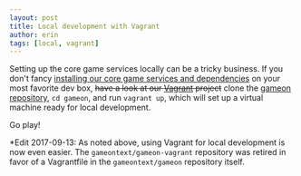 ```yaml
---
layout: post
title: Local development with Vagrant
author: erin
tags: [local, vagrant]
---
```


Setting up the core game services locally can be a tricky business. If you don't fancy [installing our core game services and dependencies](https://book.gameontext.org/walkthroughs/local-docker.html) on your most favorite dev box, ~~have a look at our [Vagrant](https://github.com/gameontext/gameon-vagrant) project~~ clone the [gameon repository](https://github.com/gameontext/gameon), `cd gameon`, and run `vagrant up`, which will set up a virtual machine ready for local development.

Go play!

*Edit 2017-09-13: As noted above, using Vagrant for local development is now even easier. The `gameontext/gameon-vagrant` repository was retired in favor of a Vagrantfile in the `gameontext/gameon` repository itself.
